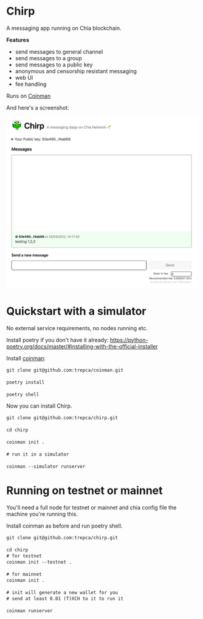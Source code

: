# Chirp

A messaging app running on Chia blockchain.

**Features**
- send messages to general channel
- send messages to a group 
- send messages to a public key
- anonymous and censorship resistant messaging  
- web UI
- fee handling 

Runs on [Coinman](https://github.com/trepca/coinman)


And here's a screenshot: 

![Image](/chirp.png "Chirp - messaging dApp")

# Quickstart with a simulator

No external service requirements, no nodes running etc.

Install poetry if you don't have it already: 
https://python-poetry.org/docs/master/#installing-with-the-official-installer

Install [coinman](https://github.com/trepca/coinman):

```
git clone git@github.com:trepca/coinman.git

poetry install

poetry shell

```

Now you can install Chirp.

```
git clone git@github.com:trepca/chirp.git

cd chirp

coinman init .

# run it in a simulator

coinman --simulator runserver
```

# Running on testnet or mainnet

You'll need a full node for testnet or mainnet and chia config file the machine you're running this.

Install coinman as before and run poetry shell.

```
git clone git@github.com:trepca/chirp.git

cd chirp
# for testnet
coinman init --testnet .

# for mainnet
coinman init .

# init will generate a new wallet for you 
# send at least 0.01 (T)XCH to it to run it

coinman runserver



```
